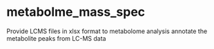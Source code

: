 # metabolme_mass_spec
Provide LCMS files in xlsx format to metabolome analysis
annotate the metabolite peaks from LC-MS data
